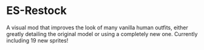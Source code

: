 # ES-Restock
A visual mod that improves the look of many vanilla human outfits, either greatly detailing the original model or using a completely new one. Currently including 19 new sprites!

